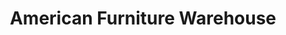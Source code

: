 ---
title: "American Furniture Warehouse"
url: /colorado-springs/american-furniture-warehouse/
shop: Möbel
---
